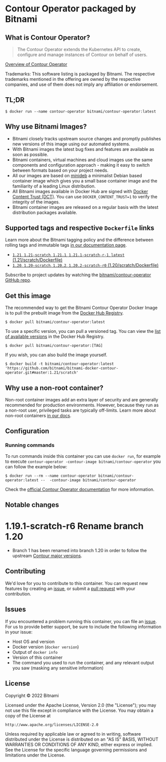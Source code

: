 # Contour Operator packaged by Bitnami

## What is Contour Operator?

> The Contour Operator extends the Kubernetes API to create, configure and manage instances of Contour on behalf of users.

[Overview of Contour Operator](https://github.com/projectcontour/contour-operator)

Trademarks: This software listing is packaged by Bitnami. The respective trademarks mentioned in the offering are owned by the respective companies, and use of them does not imply any affiliation or endorsement.

## TL;DR

```console
$ docker run --name contour-operator bitnami/contour-operator:latest
```

## Why use Bitnami Images?

- Bitnami closely tracks upstream source changes and promptly publishes new versions of this image using our automated systems.
- With Bitnami images the latest bug fixes and features are available as soon as possible.
- Bitnami containers, virtual machines and cloud images use the same components and configuration approach - making it easy to switch between formats based on your project needs.
- All our images are based on [minideb](https://github.com/bitnami/minideb) a minimalist Debian based container image which gives you a small base container image and the familiarity of a leading Linux distribution.
- All Bitnami images available in Docker Hub are signed with [Docker Content Trust (DCT)](https://docs.docker.com/engine/security/trust/content_trust/). You can use `DOCKER_CONTENT_TRUST=1` to verify the integrity of the images.
- Bitnami container images are released on a regular basis with the latest distribution packages available.

## Supported tags and respective `Dockerfile` links

Learn more about the Bitnami tagging policy and the difference between rolling tags and immutable tags [in our documentation page](https://docs.bitnami.com/tutorials/understand-rolling-tags-containers/).


- [`1.21`, `1.21-scratch`, `1.21.1`, `1.21.1-scratch-r-1`, `latest` (1.21/scratch/Dockerfile)](https://github.com/bitnami/bitnami-docker-contour-operator/blob/1.21.1-scratch-r-1/1.21/scratch/Dockerfile)
- [`1.20`, `1.20-scratch`, `1.20.2`, `1.20.2-scratch-r0` (1.20/scratch/Dockerfile)](https://github.com/bitnami/bitnami-docker-contour-operator/blob/1.20.2-scratch-r0/1.20/scratch/Dockerfile)

Subscribe to project updates by watching the [bitnami/contour-operator GitHub repo](https://github.com/bitnami/bitnami-docker-contour-operator).

## Get this image

The recommended way to get the Bitnami Contour Operator Docker Image is to pull the prebuilt image from the [Docker Hub Registry](https://hub.docker.com/r/bitnami/contour-operator).

```console
$ docker pull bitnami/contour-operator:latest
```

To use a specific version, you can pull a versioned tag. You can view the [list of available versions](https://hub.docker.com/r/bitnami/contour-operator/tags/) in the Docker Hub Registry.

```console
$ docker pull bitnami/contour-operator:[TAG]
```

If you wish, you can also build the image yourself.

```console
$ docker build -t bitnami/contour-operator:latest 'https://github.com/bitnami/bitnami-docker-contour-operator.git#master:1.21/scratch'
```

## Why use a non-root container?

Non-root container images add an extra layer of security and are generally recommended for production environments. However, because they run as a non-root user, privileged tasks are typically off-limits. Learn more about non-root containers [in our docs](https://docs.bitnami.com/tutorials/work-with-non-root-containers/).

## Configuration

### Running commands

To run commands inside this container you can use `docker run`, for example to execute `contour-operator -contour-image bitnami/contour-operator` you can follow the example below:

```console
$ docker run --rm --name contour-operator bitnami/contour-operator:latest --  -contour-image bitnami/contour-operator
```

Check the [official Contour Operator documentation](https://github.com/projectcontour/contour-operator) for more information.

## Notable changes

# 1.19.1-scratch-r6 Rename branch 1.20

- Branch 1 has been renamed into branch 1.20 in order to follow the upstream [Contour major versions](https://github.com/projectcontour/contour/releases).

## Contributing

We'd love for you to contribute to this container. You can request new features by creating an [issue](https://github.com/bitnami/bitnami-docker-contour-operator/issues), or submit a [pull request](https://github.com/bitnami/bitnami-docker-contour-operator/pulls) with your contribution.

## Issues

If you encountered a problem running this container, you can file an [issue](https://github.com/bitnami/bitnami-docker-contour-operator/issues/new). For us to provide better support, be sure to include the following information in your issue:

- Host OS and version
- Docker version (`docker version`)
- Output of `docker info`
- Version of this container
- The command you used to run the container, and any relevant output you saw (masking any sensitive information)

## License

Copyright &copy; 2022 Bitnami

Licensed under the Apache License, Version 2.0 (the "License");
you may not use this file except in compliance with the License.
You may obtain a copy of the License at

    http://www.apache.org/licenses/LICENSE-2.0

Unless required by applicable law or agreed to in writing, software
distributed under the License is distributed on an "AS IS" BASIS,
WITHOUT WARRANTIES OR CONDITIONS OF ANY KIND, either express or implied.
See the License for the specific language governing permissions and
limitations under the License.
